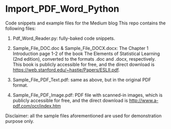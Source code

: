 # Import_PDF_Word_Python
Code snippets and example files for the Medium blog 
This repo contains the following files:
1. Pdf_Word_Reader.py: fully-baked code snippets.

2. Sample_File_DOC.doc & Sample_File_DOCX.docx: The Chapter 1 Introduction page 1-2 of the book The Elements of Statistical Learning (2nd edition),  converted to the formats .doc and .docx, respectively. This book is publicly accessible for free, and the direct download is https://web.stanford.edu/~hastie/Papers/ESLII.pdf.

3. Sample_File_PDF_Text.pdf: same as above, but in the original PDF format.

4. Sample_File_PDF_Image.pdf: PDF file with scanned-in images, which is publicly accessible for free, and the direct download is http://www.a-pdf.com/ocr/index.htm

Disclaimer: all the sample files aforementioned are used for demonstration purpose only.
